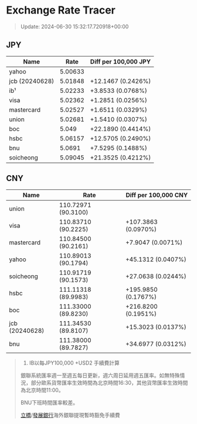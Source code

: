 # Exchange Rate Tracer

> Update: 2024-06-30 15:32:17.720918+00:00

## JPY

| Name           |    Rate | Diff per 100,000 JPY   |
|----------------|---------|------------------------|
| yahoo          | 5.00633 |                        |
| jcb (20240628) | 5.01848 | +12.1467 (0.2426%)     |
| ib¹            | 5.02233 | +3.8533 (0.0768%)      |
| visa           | 5.02362 | +1.2851 (0.0256%)      |
| mastercard     | 5.02527 | +1.6511 (0.0329%)      |
| union          | 5.02681 | +1.5410 (0.0307%)      |
| boc            | 5.049   | +22.1890 (0.4414%)     |
| hsbc           | 5.06157 | +12.5705 (0.2490%)     |
| bnu            | 5.0691  | +7.5295 (0.1488%)      |
| soicheong      | 5.09045 | +21.3525 (0.4212%)     |

## CNY

| Name           | Rate                | Diff per 100,000 CNY   |
|----------------|---------------------|------------------------|
| union          | 110.72971	(90.3100) |                        |
| visa           | 110.83710	(90.2225) | +107.3863 (0.0970%)    |
| mastercard     | 110.84500	(90.2161) | +7.9047 (0.0071%)      |
| yahoo          | 110.89013	(90.1794) | +45.1312 (0.0407%)     |
| soicheong      | 110.91719	(90.1573) | +27.0638 (0.0244%)     |
| hsbc           | 111.11318	(89.9983) | +195.9850 (0.1767%)    |
| boc            | 111.33000	(89.8230) | +216.8200 (0.1951%)    |
| jcb (20240628) | 111.34530	(89.8107) | +15.3023 (0.0137%)     |
| bnu            | 111.38000	(89.7827) | +34.6977 (0.0312%)     |


> 1. IB以每JPY100,000 +USD2 手續費計算
>
> 銀聯系統匯率週一至週五每日更新，週六周日延用週五匯率。如無特殊情況，部分歐系貨幣匯率生效時間為北京時間16:30，其他貨幣匯率生效時間為北京時間11:00。
>
> BNU下班時間匯率較差。
>
> [立橋](https://www.wlbank.com.mo/uploads/ueditor/file/20181211/1544536513900230.pdf)/[發展銀行](https://www.mdb.com.mo/Service_Charges_20230728.pdf)海外銀聯提現暫時豁免手續費

